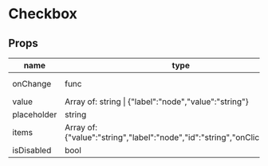 # Checkbox

## Props

|name|type|default|description|
|----|----|-------|-----------|
|onChange|func|() => undefined||
|value|Array of: string &#124; {"label":"node","value":"string"}|[]||
|placeholder|string|||
|items|Array of: {"value":"string","label":"node","id":"string","onClick":"func"}|[]||
|isDisabled|bool|false||


